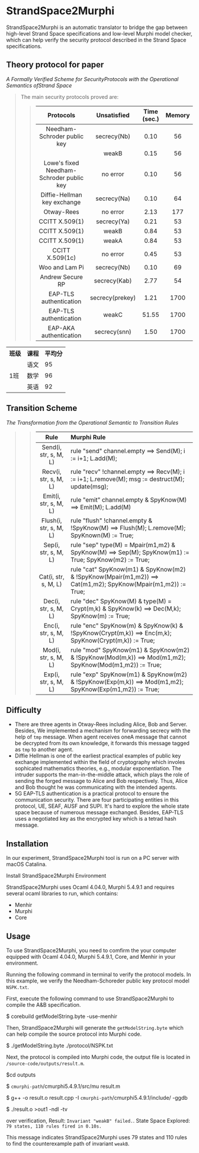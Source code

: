 StrandSpace2Murphi
====
StrandSpace2Murphi is an automatic translator to bridge the gap between high-level Strand Space specifications and low-level Murphi model checker, which can help verify the security protocol described in the Strand Space specifications.<br>


Theory protocol for paper<br>
---
*A Formally Verified Scheme for SecurityProtocols with the Operational Semantics ofStrand Space*<br>
>The main security protocols proved are:<br>
>>|Protocols | Unsatisfied  | Time (sec.) | Memory|
>>|:---:|:---:|:---:|:---:|
>>|Needham-Schroder public key| secrecy(Nb)|0.10|56|
>>||weakB|0.15|56|
>>|Lowe's fixed Needham-Schroder public key| no error|0.10|56|
>>|Diffie-Hellman key exchange|secrecy(Na)|0.10|64|
>>|Otway-Rees |no error|2.13|177| 
>>|CCITT X.509(1)|secrecy(Ya)|0.21|53| 
>>|CCITT X.509(1)|weakB|0.84|53| 
>>|CCITT X.509(1)|weakA|0.84|53| 
>>|CCITT X.509(1c)|no error|0.45|53| 
>>|Woo and Lam Pi|secrecy(Nb)|0.10|69| 
>>|Andrew Secure RP|secrecy(Kab)|2.77|54| 
>>|EAP-TLS authentication|secrecy(prekey)|1.21|1700| 
>>|EAP-TLS authentication|weakC|51.55|1700| 
>>|EAP-AKA authentication|secrecy(snn)|1.50|1700| 

<table>
    <tr>
        <th>班级</th><th>课程</th><th>平均分</th>
    </tr>
    <tr>
        <td rowspan="3">1班</td><td>语文</td><td>95</td>
    </tr>
    <tr>
        <td>数学</td><td>96</td>
    </tr>
    <tr>
        <td>英语</td><td>92</td>
    </tr>
</table>
 

Transition Scheme
---
*The Transformation from the Operational Semantic to Transition Rules*<br>
>>|Rule | Murphi Rule|
>>|:---:|:---|
>>|Send(i, str, s, M, L) | rule "send" channel.empty ==> Send(M); i := i+1; L.add(M);|
>>|Recv(i, str, s, M, L) | rule "recv" !channel.empty ==> Recv(M); i := i+1; L.remove(M); msg := destruct(M); update(msg);|
>>|Emit(i, str, s, M, L) | rule "emit" channel.empty & SpyKnow(M) ==> Emit(M); L.add(M)|
>>|Flush(i, str, s, M, L)| rule "flush" !channel.empty & !SpyKnow(M) ==> Flush(M); L.remove(M); SpyKnown(M) := True;|
>>|Sep(i, str, s, M, L)|rule "sep" type(M) = Mpair(m1,m2) & SpyKnow(M) ==> Sep(M); SpyKnow(m1) := True; SpyKnow(m2) := True;|
>>|Cat(i, str, s, M, L)| rule "cat" SpyKnow(m1) & SpyKnow(m2) & !SpyKnow(Mpair(m1,m2)) ==> Cat(m1,m2); SpyKnow(Mpair(m1,m2)) := True;|
>>|Dec(i, str, s, M, L)| rule "dec" SpyKnow(M) & type(M) = Crypt(m,k) & SpyKnow(k) ==> Dec(M,k); SpyKnow(m) := True;|
>>|Enc(i, str, s, M, L)|rule "enc" SpyKnow(m) & SpyKnow(k) & !SpyKnow(Crypt(m,k)) ==> Enc(m,k); SpyKnow(Crypt(m,k)) := True;|
>>|Mod(i, str, s, M, L)|rule "mod" SpyKnow(m1) & SpyKnow(m2) & !SpyKnow(Mod(m,k)) ==> Mod(m1,m2); SpyKnow(Mod(m1,m2)) := True;|
>>|Exp(i, str, s, M, L)|rule "exp" SpyKnow(m1) & SpyKnow(m2) & !SpyKnow(Exp(m,k)) ==> Mod(m1,m2); SpyKnow(Exp(m1,m2)) := True;|


Difficulty<br>
---
- There are three agents in Otway-Rees including Alice, Bob and Server. Besides, We implemented a mechanism for forwarding secrecy with the help of `tmp` message. When agent receives oneA message that cannot be decrypted from its own knowledge, it forwards this message tagged as `tmp` to another agent.
- Diffie Hellman is one of the earliest practical examples of public key exchange implemented within the field of cryptography which involes sophicated mathematics theories, e.g., modular exponentiation. The intruder supports the man-in-the-middle attack, which plays the role of sending the forged message to Alice and Bob respectively. Thus, Alice and Bob  thought  he was communicating with the intended agents.
- 5G EAP-TLS authentication is a practical protocol to ensure the communication security. There are four participating entities in this protocol, UE, SEAF, AUSF and SUPI. It's hard to explore the whole state space because of numerous message exchanged. Besides, EAP-TLS uses a negotiated key  as the encrypted key which is a tetrad hash message.

Installation<br>
---
In our experiment, StrandSpace2Murphi tool is run on a PC server with macOS Catalina.<br>

Install StrandSpace2Murphi Environment<br>

StrandSpace2Murphi uses Ocaml 4.04.0, Murphi 5.4.9.1 and requires several ocaml libraries to run, which contains:<br>
- Menhir
- Murphi 
- Core


Usage
---
To use StrandSpace2Murphi, you need to comfirm the your computer equipped with  Ocaml 4.04.0, Murphi 5.4.9.1, Core, and Menhir in your environment.<br>

Running the following command in terminal to verify the protocol models. In this example, we verify the Needham-Schoreder public key protocol model `NSPK.txt`.

First, execute the following command to use StrandSpace2Murphi to compile the A&B specification.

$ corebuild getModelString.byte -use-menhir 

Then, StrandSpace2Murphi will generate the `getModelString.byte` which can help compile the source protocol into Murphi code.

$ ./getModelString.byte ./protocol/NSPK.txt

Next, the protocol is compiled into Murphi code, the output file is located in `/source-code/outputs/result.m`.

$cd outputs 

$ `cmurphi-path`/cmurphi5.4.9.1/src/mu result.m

$ g++ -o result.o result.cpp -I `cmurphi-path`/cmurphi5.4.9.1/include/ -ggdb

$ ./result.o >out1 -ndl -tv

over verification, Result: `Invariant "weakB" failed.`. State Space Explored: `79 states, 110 rules fired in 0.10s.`

This message indicates StrandSpace2Murphi uses 79 states and 110 rules to find the counterexample path of invariant `weakB`.

